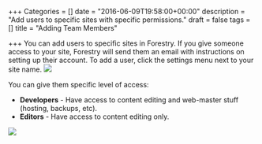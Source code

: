 +++
Categories = []
date = "2016-06-09T19:58:00+00:00"
description = "Add users to specific sites with specific permissions."
draft = false
tags = []
title = "Adding Team Members"

+++
You can add users to specific sites in Forestry. If you give someone access to your site, Forestry will send them an email with instructions on setting up their account. To add a user, click the settings menu next to your site name.
![](/docs/forestryio/images/forestry-manage-team-1.png)

You can give them specific level of access:

* **Developers** - Have access to content editing and web-master stuff (hosting, backups, etc). 
* **Editors** - Have access to content editing only.

![](/docs/forestryio/images/forestry-add-team-member.png)